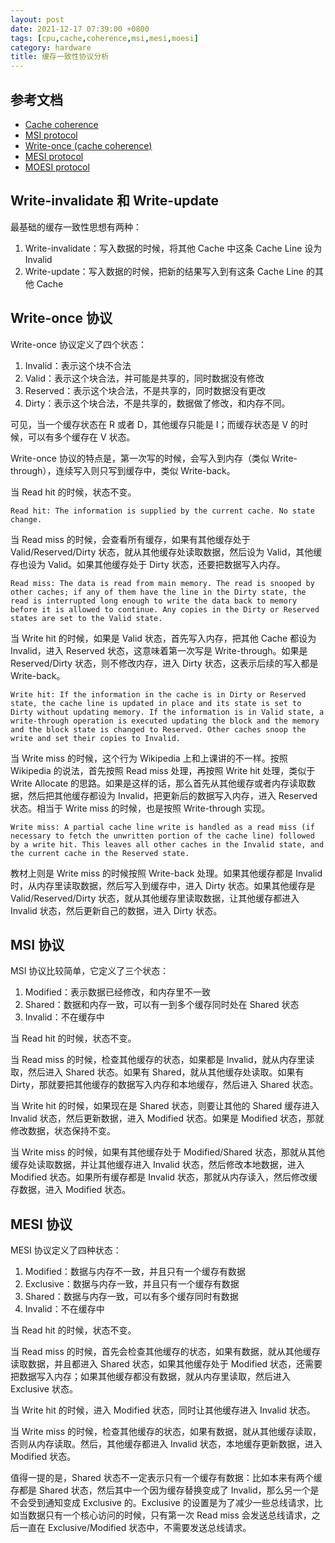 ```yaml
---
layout: post
date: 2021-12-17 07:39:00 +0800
tags: [cpu,cache,coherence,msi,mesi,moesi]
category: hardware
title: 缓存一致性协议分析
---
```


## 参考文档

- [Cache coherence](https://en.wikipedia.org/wiki/Cache_coherence)
- [MSI protocol](https://en.wikipedia.org/wiki/MSI_protocol)
- [Write-once (cache coherence)](https://en.wikipedia.org/wiki/Write-once_(cache_coherence))
- [MESI protocol](https://en.wikipedia.org/wiki/MESI_protocol)
- [MOESI protocol](https://en.wikipedia.org/wiki/MOESI_protocol)

## Write-invalidate 和 Write-update

最基础的缓存一致性思想有两种：

1. Write-invalidate：写入数据的时候，将其他 Cache 中这条 Cache Line 设为 Invalid
2. Write-update：写入数据的时候，把新的结果写入到有这条 Cache Line 的其他 Cache

## Write-once 协议

Write-once 协议定义了四个状态：

1. Invalid：表示这个块不合法
2. Valid：表示这个块合法，并可能是共享的，同时数据没有修改
3. Reserved：表示这个块合法，不是共享的，同时数据没有更改
4. Dirty：表示这个块合法，不是共享的，数据做了修改，和内存不同。

可见，当一个缓存状态在 R 或者 D，其他缓存只能是 I；而缓存状态是 V 的时候，可以有多个缓存在 V 状态。

Write-once 协议的特点是，第一次写的时候，会写入到内存（类似 Write-through），连续写入则只写到缓存中，类似 Write-back。

当 Read hit 的时候，状态不变。

	Read hit: The information is supplied by the current cache. No state change.

当 Read miss 的时候，会查看所有缓存，如果有其他缓存处于 Valid/Reserved/Dirty 状态，就从其他缓存处读取数据，然后设为 Valid，其他缓存也设为 Valid。如果其他缓存处于 Dirty 状态，还要把数据写入内存。

	Read miss: The data is read from main memory. The read is snooped by other caches; if any of them have the line in the Dirty state, the read is interrupted long enough to write the data back to memory before it is allowed to continue. Any copies in the Dirty or Reserved states are set to the Valid state.

当 Write hit 的时候，如果是 Valid 状态，首先写入内存，把其他 Cache 都设为 Invalid，进入 Reserved 状态，这意味着第一次写是 Write-through。如果是 Reserved/Dirty 状态，则不修改内存，进入 Dirty 状态，这表示后续的写入都是 Write-back。

	Write hit: If the information in the cache is in Dirty or Reserved state, the cache line is updated in place and its state is set to Dirty without updating memory. If the information is in Valid state, a write-through operation is executed updating the block and the memory and the block state is changed to Reserved. Other caches snoop the write and set their copies to Invalid.

当 Write miss 的时候，这个行为 Wikipedia 上和上课讲的不一样。按照 Wikipedia 的说法，首先按照 Read miss 处理，再按照 Write hit 处理，类似于 Write Allocate 的思路。如果是这样的话，那么首先从其他缓存或者内存读取数据，然后把其他缓存都设为 Invalid，把更新后的数据写入内存，进入 Reserved 状态。相当于 Write miss 的时候，也是按照 Write-through 实现。

	Write miss: A partial cache line write is handled as a read miss (if necessary to fetch the unwritten portion of the cache line) followed by a write hit. This leaves all other caches in the Invalid state, and the current cache in the Reserved state.

教材上则是 Write miss 的时候按照 Write-back 处理。如果其他缓存都是 Invalid 时，从内存里读取数据，然后写入到缓存中，进入 Dirty 状态。如果其他缓存是 Valid/Reserved/Dirty 状态，就从其他缓存里读取数据，让其他缓存都进入 Invalid 状态，然后更新自己的数据，进入 Dirty 状态。

## MSI 协议

MSI 协议比较简单，它定义了三个状态：

1. Modified：表示数据已经修改，和内存里不一致
2. Shared：数据和内存一致，可以有一到多个缓存同时处在 Shared 状态
3. Invalid：不在缓存中

当 Read hit 的时候，状态不变。

当 Read miss 的时候，检查其他缓存的状态，如果都是 Invalid，就从内存里读取，然后进入 Shared 状态。如果有 Shared，就从其他缓存处读取。如果有 Dirty，那就要把其他缓存的数据写入内存和本地缓存，然后进入 Shared 状态。

当 Write hit 的时候，如果现在是 Shared 状态，则要让其他的 Shared 缓存进入 Invalid 状态，然后更新数据，进入 Modified 状态。如果是 Modified 状态，那就修改数据，状态保持不变。

当 Write miss 的时候，如果有其他缓存处于 Modified/Shared 状态，那就从其他缓存处读取数据，并让其他缓存进入 Invalid 状态，然后修改本地数据，进入 Modified 状态。如果所有缓存都是 Invalid 状态，那就从内存读入，然后修改缓存数据，进入 Modified 状态。

## MESI 协议

MESI 协议定义了四种状态：

1. Modified：数据与内存不一致，并且只有一个缓存有数据
2. Exclusive：数据与内存一致，并且只有一个缓存有数据
3. Shared：数据与内存一致，可以有多个缓存同时有数据
4. Invalid：不在缓存中

当 Read hit 的时候，状态不变。

当 Read miss 的时候，首先会检查其他缓存的状态，如果有数据，就从其他缓存读取数据，并且都进入 Shared 状态，如果其他缓存处于 Modified 状态，还需要把数据写入内存；如果其他缓存都没有数据，就从内存里读取，然后进入 Exclusive 状态。

当 Write hit 的时候，进入 Modified 状态，同时让其他缓存进入 Invalid 状态。

当 Write miss 的时候，检查其他缓存的状态，如果有数据，就从其他缓存读取，否则从内存读取。然后，其他缓存都进入 Invalid 状态，本地缓存更新数据，进入 Modified 状态。

值得一提的是，Shared 状态不一定表示只有一个缓存有数据：比如本来有两个缓存都是 Shared 状态，然后其中一个因为缓存替换变成了 Invalid，那么另一个是不会受到通知变成 Exclusive 的。Exclusive 的设置是为了减少一些总线请求，比如当数据只有一个核心访问的时候，只有第一次 Read miss 会发送总线请求，之后一直在 Exclusive/Modified 状态中，不需要发送总线请求。